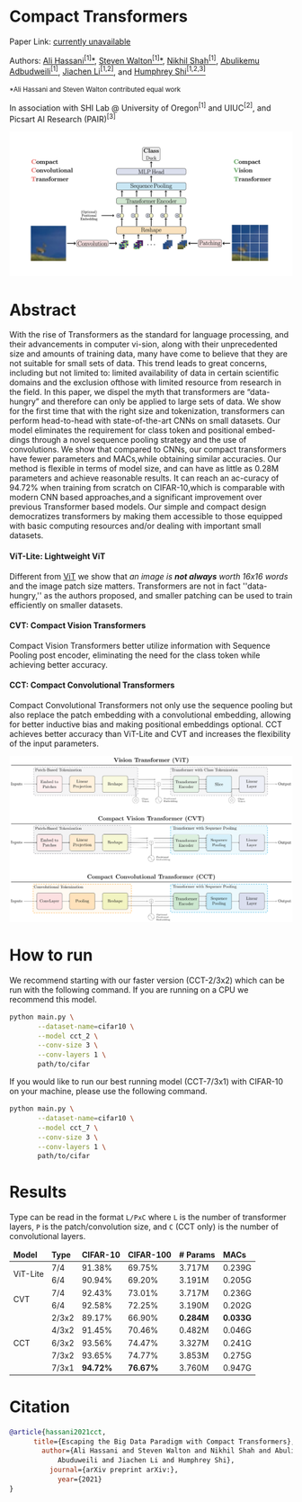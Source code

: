 # Compact Transformers

Paper Link: [currently unavailable]()

Authors: 
[Ali Hassani<sup>[1]</sup><span>&#42;</span>](https://alihassanijr.com/),
[Steven Walton<sup>[1]</sup><span>&#42;</span>](https://github.com/stevenwalton),
[Nikhil Shah<sup>[1]</sup>](https://itsshnik.github.io/),
[Abulikemu Adbudweili<sup>[1]</sup>](https://github.com/Walleclipse),
[Jiachen Li<sup>[1,2]</sup>](https://chrisjuniorli.github.io/), 
and
[Humphrey Shi<sup>[1,2,3]</sup>](https://www.humphreyshi.com/)


<small><span>&#42;</span>Ali Hassani and Steven Walton contributed equal work</small>

In association with SHI Lab @ University of Oregon<sup>[1]</sup> and
UIUC<sup>[2]</sup>, and Picsart AI Research (PAIR)<sup>[3]</sup>


![model-sym](images/model_sym.png)

# Abstract
With the rise of Transformers as the standard for language
processing, and their advancements in computer vi-sion, along with their
unprecedented size and amounts of training data, many have come to believe
that they are not suitable for small sets of data. This trend leads
to great concerns, including but not limited to: limited availability of
data in certain scientific domains and the exclusion ofthose with limited
resource from research in the field. In this paper, we dispel the myth that
transformers are “data-hungry” and therefore can only be applied to large
sets of data. We show for the first time that with the right size
and tokenization, transformers can perform head-to-head with state-of-the-art
CNNs on small datasets. Our model eliminates the requirement for class
token and positional embed-dings through a novel sequence pooling
strategy and the use of convolutions. We show that compared to CNNs,
our compact transformers have fewer parameters and MACs,while obtaining
similar accuracies. Our method is flexible in terms of model size, and can
have as little as 0.28M parameters and achieve reasonable results. It can
reach an ac-curacy of 94.72% when training from scratch on CIFAR-10,which is
comparable with modern CNN based approaches,and a significant improvement
over previous Transformer based models. Our simple and compact design
democratizes transformers by making them accessible to those equipped
with basic computing resources and/or dealing with important small
datasets.
 
#### ViT-Lite: Lightweight ViT 
Different from [ViT](https://arxiv.org/abs/2010.11929) we show that <i>an image 
is <b>not always</b> worth 16x16 words</i> and the image patch size matters.
Transformers are not in fact ''data-hungry,'' as the authors proposed, and
smaller patching can be used to train efficiently on smaller datasets.

#### CVT: Compact Vision Transformers
Compact Vision Transformers better utilize information with Sequence Pooling post 
encoder, eliminating the need for the class token while achieving better
accuracy.

#### CCT: Compact Convolutional Transformers
Compact Convolutional Transformers not only use the sequence pooling but also
replace the patch embedding with a convolutional embedding, allowing for better
inductive bias and making positional embeddings optional. CCT achieves better
accuracy than ViT-Lite and CVT and increases the flexibility of the input
parameters.

![Comparison](images/comparison.png)

# How to run 
We recommend starting with our faster version (CCT-2/3x2) which can be run with the
following command. If you are running on a CPU we recommend this model.
```bash
python main.py \
       --dataset-name=cifar10 \
       --model cct_2 \
       --conv-size 3 \
       --conv-layers 1 \
       path/to/cifar
```


If you would like to run our best running model (CCT-7/3x1) with CIFAR-10 on 
your machine, please use the following command.
```bash
python main.py \
       --dataset-name=cifar10 \
       --model cct_7 \
       --conv-size 3 \
       --conv-layers 1 \
       path/to/cifar
```


# Results
Type can be read in the format `L/PxC` where `L` is the number of transformer
layers, `P` is the patch/convolution size, and `C` (CCT only) is the number of
convolutional layers.

<table style="width:100%">
    <thead>
        <tr>
            <td><b>Model</b></td> 
            <td><b>Type</b></td> 
            <td><b>CIFAR-10</b></td> 
            <td><b>CIFAR-100</b></td> 
            <td><b># Params</b></td> 
            <td><b>MACs</b></td>
        </tr>
    </thead>
    <tbody>
        <tr>
            <td rowspan=2>ViT-Lite</td>
            <td>7/4</td>
            <td>91.38%</td>
            <td>69.75%</td>
            <td>3.717M</td>
            <td>0.239G</td>
        </tr>
        <tr>
            <td>6/4</td>
            <td>90.94%</td>
            <td>69.20%</td>
            <td>3.191M</td>
            <td>0.205G</td>
        </tr>
        <tr>
            <td rowspan=2>CVT</td>
            <td>7/4</td>
            <td>92.43%</td>
            <td>73.01%</td>
            <td>3.717M</td>
            <td>0.236G</td>
        </tr>
        <tr>
            <td>6/4</td>
            <td>92.58%</td>
            <td>72.25%</td>
            <td>3.190M</td>
            <td>0.202G</td>
        </tr>
        <tr>
            <td rowspan=5>CCT</td>
            <td>2/3x2</td>
            <td>89.17%</td>
            <td>66.90%</td>
            <td><b>0.284M</b></td>
            <td><b>0.033G</b></td>
        </tr>
        <tr>
            <td>4/3x2</td>
            <td>91.45%</td>
            <td>70.46%</td>
            <td>0.482M</td>
            <td>0.046G</td>
        </tr>
        <tr>
            <td>6/3x2</td>
            <td>93.56%</td>
            <td>74.47%</td>
            <td>3.327M</td>
            <td>0.241G</td>
        </tr>
        <tr>
            <td>7/3x2</td>
            <td>93.65%</td>
            <td>74.77%</td>
            <td>3.853M</td>
            <td>0.275G</td>
        </tr>
        <tr>
            <td>7/3x1</td>
            <td><b>94.72%</b></td>
            <td><b>76.67%</b></td>
            <td>3.760M</td>
            <td>0.947G</td>
        </tr>
    </tbody>
</table>

# Citation
```bibtex
@article{hassani2021cct,
      title={Escaping the Big Data Paradigm with Compact Transformers},
        author={Ali Hassani and Steven Walton and Nikhil Shah and Abulikemu
            Abuduweili and Jiachen Li and Humphrey Shi},
          journal={arXiv preprint arXiv:},
            year={2021}
}
```
